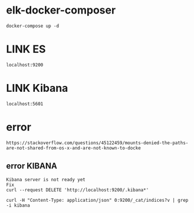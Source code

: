 # elk-docker-composer
```
docker-compose up -d
```

# LINK ES
```
localhost:9200
```

# LINK Kibana
```
localhost:5601
```

# error 
```
https://stackoverflow.com/questions/45122459/mounts-denied-the-paths-are-not-shared-from-os-x-and-are-not-known-to-docke
```

## error KIBANA
```
Kibana server is not ready yet
Fix
curl --request DELETE 'http://localhost:9200/.kibana*'

curl -H "Content-Type: application/json" 0:9200/_cat/indices?v | grep -i kibana
```